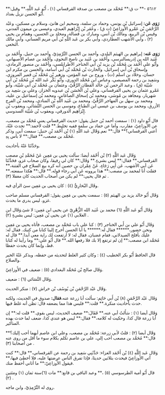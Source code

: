 ٥٦١٢ -** ت ق:** مُحَمَّد بن مصعب بن صدقة القرقساني (١) ، أَبُو عَبد اللَّهِ،** وقيل:** أَبُو الحسن نزيل بغداد.

**رَوَى عَن:** إسرائيل بْن يونس، وحماد بن سلمة، وسحيم ابن هانئ، وسلام بن مسكين، وعَبْد الرَّحْمَنِ بْن عَمْرو الأَوزاعِيّ (ت ق) ، وعُمَر بْن إِبْرَاهِيم العبدي، وعيسى بن ميمون المدني، وقيس بْن الربيع، ومالك بْن أنس، ومبارك بن فضالة، ومخلد بن الحسين، وهمام بن يحيى (٢) ، وأبي الأشهب العطاردي، وأبي بكر بن عَبد اللَّهِ بْن أَبي مريم الغساني، وأبي مالك النخعي.

**رَوَى عَنه:** إبراهيم بن الهيثم البلدي، وأحمد بن الحسن التِّرْمِذِيّ، وأحمد بن حنبل، وأَحْمَد بن عُبَيد الله بن إدريسالنرسي، وأَحْمَد بن عُبَيد بن ناصح النحوي، وأَحْمَد بن عصام الأصبهاني، وأَبُو علي أَحْمَد بن مُحَمَّد بْن يزيد بْن أَبي الخناجر الأطرابلسي، وأَحْمَد بن منصور الرمادي، وإسحاق بْن أَبي إسرائيل، والحارث بْن مُحَمَّد بْن أَبي أسامة، والحسن بن مكرم ابن حسان، وخلاد بن اسلم (ت) ، وروح بن عبد المؤمن، وزهير بْن مُحَمَّد بْن قمير المروزي، وسَعِيد بن رحمة المصيصي، وعباس ابن مُحَمَّد الدوري، وأَبُو بَكْر عَبد الله بْن مُحَمَّد بْن أَبي شَيْبَة (ق) ، وعبد الرحمن بْن خالد القطان الرَّقِّيّ، وعثمان بن مُحَمَّد بْن أَبي شَيْبَة، وأبو عَمْرو عثمان بن يحيى القرقساني، وعلي بْن الْحَسَن بْن عبدويه الخزاز، وعلي بن سَعِيد بن شهريار، ومجاهد بن مُوسَى، ومحمد بْن إسحاق الصاغاني، ومحمد بْن إسماعيل بن علية، ومحمد بن سهل بن المهاجر الرَّقِّيّ، ومحمد بن عُبَيد اللَّهِ بْن المنادي، ومحمد بْن الفرج الأزرق، ومحمد بن يوسف بن عيسى ابن الطباع، وموسى بن الحسن النَّسَائي، ويعقوب بْن إِبْرَاهِيم الدورقي، ويعقوب بْن شَيْبَة السدوسي.

قال أَبُو داود (١) : سمعت أحمد بْن حنبل يقول: حديث القرقساني يعني مُحَمَّد بن مصعب، عن الأَوزاعِيّ، مقارب، وأما عن حماد بن سلمة ففيه تخليط.** قلت لأحمد:** تحدث عَنْهُ، أعني القرقساني؟** قال:** نعم.وَقَال عَبد اللَّهِ (١) بْن أَحْمَد بْنِ حنبل: سمعت أبي، وذكر مُحَمَّد بن مصعب،** فقال:** لا بأس بِهِ.

وحَدَّثَنَا عَنْهُ بأحاديث.

وَقَال عَبد اللَّهِ (٢) بْن أَحْمَد أيضا: سألت يحيى بن مَعِين عَنْ مُحَمَّدِ بْنِ مصعب القرقساني،** فقال:** ليس بشيءٍ.** وَقَال:** كان لي رفيقا، وكان صحاب غزو، فحَدَّثَنَا عَن أبي الأشهب، عَن أَبِي رَجَاءٍ، عَنْ عِمْران بن حصين أنه كره بيع السلاح في الفتنة،** فقلت أنا لمحمد بن مصعب:** هذا يروونه عَن أبي رجاء قوله.** قال:** هكذا سمعته.** ثم قال يحيى:** لم يكن من أصحاب الحديث كان مغفلا (٣) .

وقَال البُخارِيُّ (٤) : كان يحيى بن مَعِين سئ الرأي فيه.

وَقَال أَبُو خالد يزيد بن الهيثم (٥) : سمعت يحيى بن مَعِين يقول: القرقساني مسلم صاحب غزو، ليس يدري ما يحدث.

وَقَال أَبُو عَبد اللَّهِ (٦) محمد بن عُبَيد الله الزُّهْرِيّ عن يحيى ابن مَعِين: لا شئ.وَقَال ابن الغلابي (١) عن يحيى بْن مَعِين: ليس بشيءٍ (٢) .

وَقَال أَبُو علي بن أَبي الخناجر (٣) : كنا على باب مُحَمَّد بن مصعب، فأتاه يحيى بن مَعِين ونحن حضور،****** فقال له:****** يا أبا الحسن أخرج إلينا كتابا من كتبك. فقال له: عليك بأفلح الصيدلاني، فقام غضبان، فقال له: لا ارتفعت لك راية معي أبدا.** قال له مُحَمَّد ابن مصعب:** إن لم ترتفع إلا بك فلا رفعها الله.** قال أَبُو علي:** وما رأينا له كتابا قط، وإنما كان يحدث حفظا.

قال الحافظ أَبُو بكر الخطيب (٤) : وكان كثير الغلط لتحديثه من حفظه، ويذكر عَنْهُ الخير والصلاح.

وَقَال صالح بْن مُحَمَّد البغدادي (٥) : ضعيف في الأَوزاعِيّ.

وَقَال النَّسَائي (٦) : ضعيف.

وَقَال عَبْد الرَّحْمَنِ بْن يُوسُف بْن خراش (٧) : منكر الحديث.

وَقَال عَبْد الرَّحْمَنِ (٨) بْن أَبي حَاتِم: سألت أبا زرعة عنه،**فقال:** صدوق في الحديث، ولكنه حدث بأحاديث منكرة.** قلت:** فليس هذا مما يضعفه قال: تظن أنه غلط فيها.

وَقَال أيضا (١) : سَأَلتُ أبي عنه،** فَقَالَ:** ضعيف الحديث، ليس بقوي.** قلت له:** إن أبا زرعة قال كذا، وحكيت له كلامه،** فقال:** ليس هو عندي كذا، ضعف لما حدث بهده المناكير.

وَقَال أيضا (٢) : قلتُ لأبي زرعة: مُحَمَّد بن مصعب، وعلي ابن عاصم أيهما أحب إليك؟** قال:** مُحَمَّد بن مصعب أحب إلي، علي بن عاصم تكلم بكلام سوء ما أقل من روى عنه من أصحابنا (٣) .

وَقَال عَبد اللَّهِ (٤) بْن أَحْمَد الغزاء: حَدَّثَنِي سَعِيد بن رحمة عن القرقساني،** قال:** كنت آتي الأَوزاعِيّ فيحدث بثلاثين حديثا، فإذا تفرق الناس عرضتها عليه، فلا أخطئ فيها،** فيقول الأَوزاعِيّ:** ما أتاني أحفظ منك.

قال أَبُو أمية الطرسوسي (٥) ،** وعبد الباقي بن قانع:** مات (٦)سنة ثمان (١) ومئتين (٢) .

روى له التِّرْمِذِيّ، وابن ماجه.